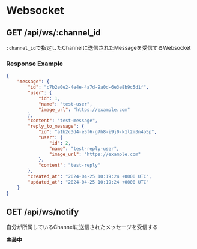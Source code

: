# Websocket

## GET /api/ws/:channel_id

`:channel_id`で指定したChannelに送信されたMessageを受信するWebsocket

### Response Example

```json
{
    "message": {
        "id": "c7b2e0e2-4e4e-4a7d-9a0d-6e3e8b9c5d1f",
        "user": {
            "id": 1,
            "name": "test-user",
            "image_url": "https://example.com"
        },
        "content": "test-message",
        "reply_to_message": {
            "id": "a1b2c3d4-e5f6-g7h8-i9j0-k1l2m3n4o5p",
            "user": {
                "id": 2,
                "name": "test-reply-user",
                "image_url": "https://example.com"
            },
            "content": "test-reply"
        },
        "created_at": "2024-04-25 10:19:24 +0000 UTC",
        "updated_at": "2024-04-25 10:19:24 +0000 UTC"
    }
}
```

## GET /api/ws/notify

自分が所属しているChannelに送信されたメッセージを受信する

**実装中**
